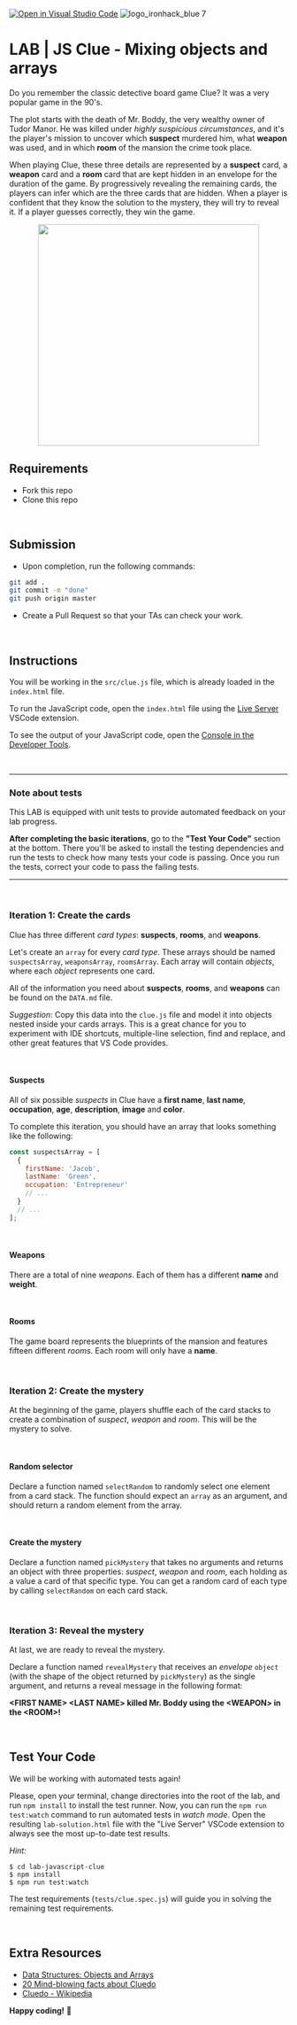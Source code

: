 [![Open in Visual Studio Code](https://classroom.github.com/assets/open-in-vscode-c66648af7eb3fe8bc4f294546bfd86ef473780cde1dea487d3c4ff354943c9ae.svg)](https://classroom.github.com/online_ide?assignment_repo_id=7618502&assignment_repo_type=AssignmentRepo)
![logo_ironhack_blue 7](https://user-images.githubusercontent.com/23629340/40541063-a07a0a8a-601a-11e8-91b5-2f13e4e6b441.png)

# LAB | JS Clue - Mixing objects and arrays

Do you remember the classic detective board game Clue? It was a very popular game in the 90's.

The plot starts with the death of Mr. Boddy, the very wealthy owner of Tudor Manor. He was killed under _highly suspicious circumstances_, and it's the player's mission to uncover which **suspect** murdered him, what **weapon** was used, and in which **room** of the mansion the crime took place.

When playing Clue, these three details are represented by a **suspect** card, a **weapon** card and a **room** card that are kept hidden in an envelope for the duration of the game. By progressively revealing the remaining cards, the players can infer which are the three cards that are hidden. When a player is confident that they know the solution to the mystery, they will try to reveal it. If a player guesses correctly, they win the game.

<p align="center"><img width="400" src="https://i.imgur.com/AZWieq9.jpg=300"/></p>

## Requirements

- Fork this repo
- Clone this repo

<br>

## Submission

- Upon completion, run the following commands:

```sh
git add .
git commit -m "done"
git push origin master
```

- Create a Pull Request so that your TAs can check your work.

<br>

## Instructions

You will be working in the `src/clue.js` file, which is already loaded in the `index.html` file.

To run the JavaScript code, open the `index.html` file using the [Live Server](https://marketplace.visualstudio.com/items?itemName=ritwickdey.LiveServer) VSCode extension.

To see the output of your JavaScript code, open the [Console in the Developer Tools](https://developer.chrome.com/docs/devtools/open/#console).

<br>
<hr>

### Note about tests

This LAB is equipped with unit tests to provide automated feedback on your lab progress.

**After completing the basic iterations**, go to the **"Test Your Code"** section at the bottom. There you'll be asked to install the testing dependencies and run the tests to check how many tests your code is passing. Once you run the tests, correct your code to pass the failing tests.

<hr>
<br>

### Iteration 1: Create the cards

Clue has three different _card types_: **suspects**, **rooms**, and **weapons**.

Let's create an `array` for every _card type_. These arrays should be named `suspectsArray`, `weaponsArray`, `roomsArray`.
Each array will contain _objects_, where each _object_ represents one card.

All of the information you need about **suspects**, **rooms**, and **weapons** can be found on the `DATA.md` file.

_Suggestion_: Copy this data into the `clue.js` file and model it into objects nested inside your cards arrays. This is a great chance for you to experiment with IDE shortcuts, multiple-line selection, find and replace, and other great features that VS Code provides.

<br>

#### Suspects

All of six possible _suspects_ in Clue have a **first name**, **last name**, **occupation**, **age**, **description**, **image** and **color**.

To complete this iteration, you should have an array that looks something like the following:

```javascript
const suspectsArray = [
  {
    firstName: 'Jacob',
    lastName: 'Green',
    occupation: 'Entrepreneur'
    // ...
  }
  // ...
];
```

<br>

#### Weapons

There are a total of nine _weapons_. Each of them has a different **name** and **weight**.

<br>

#### Rooms

The game board represents the blueprints of the mansion and features fifteen different _rooms_. Each room will only have a **name**.

<br>

### Iteration 2: Create the mystery

At the beginning of the game, players shuffle each of the card stacks to create a combination of _suspect_, _weapon_ and _room_. This will be the mystery to solve.

<br>

#### Random selector

Declare a function named `selectRandom` to randomly select one element from a card stack. The function should expect an `array` as an argument, and should return a random element from the array.

<br>

#### Create the mystery

Declare a function named `pickMystery` that takes no arguments and returns an object with three properties: _suspect_, _weapon_ and _room_, each holding as a value a card of that specific type. You can get a random card of each type by calling `selectRandom` on each card stack.

<br>

### Iteration 3: Reveal the mystery

At last, we are ready to reveal the mystery.

Declare a function named `revealMystery` that receives an _envelope_ `object` (with the shape of the object returned by `pickMystery`) as the single argument, and returns a reveal message in the following format:

**\<FIRST NAME\> \<LAST NAME\> killed Mr. Boddy using the \<WEAPON\> in the \<ROOM\>!**

<br>

## Test Your Code

We will be working with automated tests again!

Please, open your terminal, change directories into the root of the lab, and run `npm install` to install the test runner. Now, you can run the `npm run test:watch` command to run automated tests in _watch mode_. Open the resulting `lab-solution.html` file with the "Live Server" VSCode extension to always see the most up-to-date test results.

_Hint:_

```shell
$ cd lab-javascript-clue
$ npm install
$ npm run test:watch
```



 The test requirements (`tests/clue.spec.js`) will guide you in solving the remaining test requirements.

<br>



## Extra Resources

- [Data Structures: Objects and Arrays](http://eloquentjavascript.net/04_data.html)
- [20 Mind-blowing facts about Cluedo](http://whatculture.com/offbeat/20-mind-blowing-facts-you-didnt-know-about-cluedo)
- [Cluedo - Wikipedia](https://en.wikipedia.org/wiki/Cluedo)

**Happy coding!** 💙
